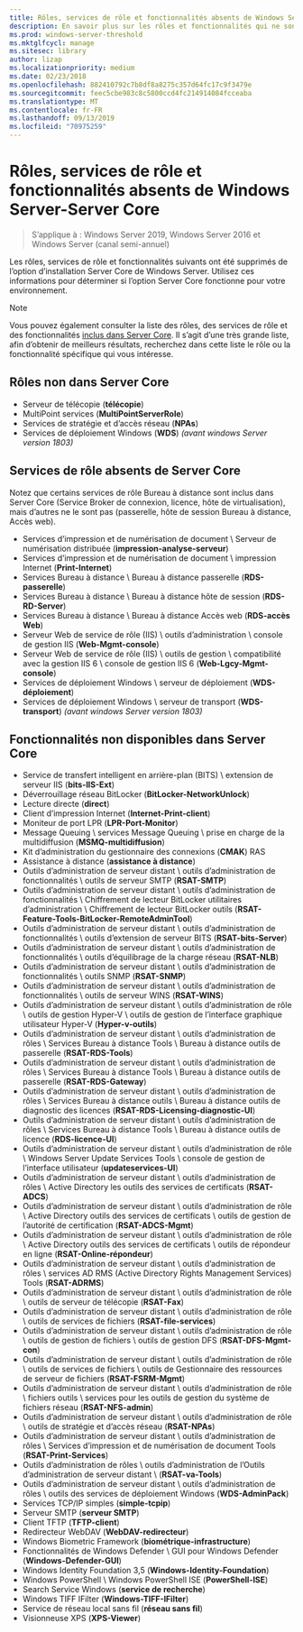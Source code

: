 ```yaml
---
title: Rôles, services de rôle et fonctionnalités absents de Windows Server-Server Core
description: En savoir plus sur les rôles et fonctionnalités qui ne sont pas inclus dans l’option d’installation minimale de Windows Server.
ms.prod: windows-server-threshold
ms.mktglfcycl: manage
ms.sitesec: library
author: lizap
ms.localizationpriority: medium
ms.date: 02/23/2018
ms.openlocfilehash: 882410792c7b8df8a8275c357d64fc17c9f3479e
ms.sourcegitcommit: feec5cbe983c8c5800ccd4fc214914084fcceaba
ms.translationtype: MT
ms.contentlocale: fr-FR
ms.lasthandoff: 09/13/2019
ms.locfileid: "70975259"
---
```

# <a name="roles-role-services-and-features-not-in-windows-server---server-core"></a>Rôles, services de rôle et fonctionnalités absents de Windows Server-Server Core

> S’applique à : Windows Server 2019, Windows Server 2016 et Windows Server (canal semi-annuel)

Les rôles, services de rôle et fonctionnalités suivants ont été supprimés de l’option d’installation Server Core de Windows Server. Utilisez ces informations pour déterminer si l’option Server Core fonctionne pour votre environnement.

> [!NOTE]
> Vous pouvez également consulter la liste des rôles, des services de rôle et des fonctionnalités [inclus dans Server Core](server-core-roles-and-services.md). Il s’agit d’une très grande liste, afin d’obtenir de meilleurs résultats, recherchez dans cette liste le rôle ou la fonctionnalité spécifique qui vous intéresse.

## <a name="roles-not-in-server-core"></a>Rôles non dans Server Core

- Serveur de télécopie (**télécopie**)
- MultiPoint services (**MultiPointServerRole**)
- Services de stratégie et d’accès réseau (**NPAs**)
- Services de déploiement Windows (**WDS**) *(avant windows Server version 1803)*

## <a name="role-services-not-in-server-core"></a>Services de rôle absents de Server Core
Notez que certains services de rôle Bureau à distance sont inclus dans Server Core (Service Broker de connexion, licence, hôte de virtualisation), mais d’autres ne le sont pas (passerelle, hôte de session Bureau à distance, Accès web).

- Services d’impression et de numérisation de document \ Serveur de numérisation distribuée (**impression-analyse-serveur**)
- Services d’impression et de numérisation de document \ impression Internet (**Print-Internet**)
- Services Bureau à distance \ Bureau à distance passerelle (**RDS-passerelle**)
- Services Bureau à distance \ Bureau à distance hôte de session (**RDS-RD-Server**)
- Services Bureau à distance \ Bureau à distance Accès web (**RDS-accès Web**)
- Serveur Web de service de rôle (IIS) \ outils d’administration \ console de gestion IIS (**Web-Mgmt-console**)
- Serveur Web de service de rôle (IIS) \ outils de gestion \ compatibilité avec la gestion IIS 6 \ console de gestion IIS 6 (**Web-Lgcy-Mgmt-console**)
- Services de déploiement Windows \ serveur de déploiement (**WDS-déploiement**)
- Services de déploiement Windows \ serveur de transport (**WDS-transport**) *(avant windows Server version 1803)*

## <a name="features-not-in-server-core"></a>Fonctionnalités non disponibles dans Server Core
- Service de transfert intelligent en arrière-plan (BITS) \ extension de serveur IIS (**bits-IIS-Ext**)
- Déverrouillage réseau BitLocker (**BitLocker-NetworkUnlock**)
- Lecture directe (**direct**)
- Client d’impression Internet (**Internet-Print-client**)
- Moniteur de port LPR (**LPR-Port-Monitor**)
- Message Queuing \ services Message Queuing \ prise en charge de la multidiffusion (**MSMQ-multidiffusion**)
- Kit d’administration du gestionnaire des connexions (**CMAK**) RAS
- Assistance à distance (**assistance à distance**)
- Outils d’administration de serveur distant \ outils d’administration de fonctionnalités \ outils de serveur SMTP (**RSAT-SMTP**)
- Outils d’administration de serveur distant \ outils d’administration de fonctionnalités \ Chiffrement de lecteur BitLocker utilitaires d’administration \ Chiffrement de lecteur BitLocker outils (**RSAT-Feature-Tools-BitLocker-RemoteAdminTool**)
- Outils d’administration de serveur distant \ outils d’administration de fonctionnalités \ outils d’extension de serveur BITS (**RSAT-bits-Server**)
- Outils d’administration de serveur distant \ outils d’administration de fonctionnalités \ outils d’équilibrage de la charge réseau (**RSAT-NLB**)
- Outils d’administration de serveur distant \ outils d’administration de fonctionnalités \ outils SNMP (**RSAT-SNMP**)
- Outils d’administration de serveur distant \ outils d’administration de fonctionnalités \ outils de serveur WINS (**RSAT-WINS**)
- Outils d’administration de serveur distant \ outils d’administration de rôle \ outils de gestion Hyper-V \ outils de gestion de l’interface graphique utilisateur Hyper-V (**Hyper-v-outils**)
- Outils d’administration de serveur distant \ outils d’administration de rôles \ Services Bureau à distance Tools \ Bureau à distance outils de passerelle (**RSAT-RDS-Tools**)
- Outils d’administration de serveur distant \ outils d’administration de rôles \ Services Bureau à distance Tools \ Bureau à distance outils de passerelle (**RSAT-RDS-Gateway**)
- Outils d’administration de serveur distant \ outils d’administration de rôles \ Services Bureau à distance outils \ Bureau à distance outils de diagnostic des licences (**RSAT-RDS-Licensing-diagnostic-UI**)
- Outils d’administration de serveur distant \ outils d’administration de rôles \ Services Bureau à distance Tools \ Bureau à distance outils de licence (**RDS-licence-UI**)
- Outils d’administration de serveur distant \ outils d’administration de rôle \ Windows Server Update Services Tools \ console de gestion de l’interface utilisateur (**updateservices-UI**)
- Outils d’administration de serveur distant \ outils d’administration de rôles \ Active Directory les outils des services de certificats (**RSAT-ADCS**)
- Outils d’administration de serveur distant \ outils d’administration de rôle \ Active Directory outils des services de certificats \ outils de gestion de l’autorité de certification (**RSAT-ADCS-Mgmt**)
- Outils d’administration de serveur distant \ outils d’administration de rôle \ Active Directory outils des services de certificats \ outils de répondeur en ligne (**RSAT-Online-répondeur**)
- Outils d’administration de serveur distant \ outils d’administration de rôles \ services AD RMS (Active Directory Rights Management Services) Tools (**RSAT-ADRMS**)
- Outils d’administration de serveur distant \ outils d’administration de rôle \ outils de serveur de télécopie (**RSAT-Fax**)
- Outils d’administration de serveur distant \ outils d’administration de rôle \ outils de services de fichiers (**RSAT-file-services**)
- Outils d’administration de serveur distant \ outils d’administration de rôle \ outils de gestion de fichiers \ outils de gestion DFS (**RSAT-DFS-Mgmt-con**)
- Outils d’administration de serveur distant \ outils d’administration de rôle \ outils de services de fichiers \ outils de Gestionnaire des ressources de serveur de fichiers (**RSAT-FSRM-Mgmt**)
- Outils d’administration de serveur distant \ outils d’administration de rôle \ fichiers outils \ services pour les outils de gestion du système de fichiers réseau (**RSAT-NFS-admin**)
- Outils d’administration de serveur distant \ outils d’administration de rôle \ outils de stratégie et d’accès réseau (**RSAT-NPAs**)
- Outils d’administration de serveur distant \ outils d’administration de rôles \ Services d’impression et de numérisation de document Tools (**RSAT-Print-Services**)
- Outils d’administration de rôles \ outils d’administration de l’Outils d’administration de serveur distant \ (**RSAT-va-Tools**)
- Outils d’administration de serveur distant \ outils d’administration de rôles \ outils des services de déploiement Windows (**WDS-AdminPack**)
- Services TCP/IP simples (**simple-tcpip**)
- Serveur SMTP (**serveur SMTP**)
- Client TFTP (**TFTP-client**)
- Redirecteur WebDAV (**WebDAV-redirecteur**)
- Windows Biometric Framework (**biométrique-infrastructure**)
- Fonctionnalités de Windows Defender \ GUI pour Windows Defender (**Windows-Defender-GUI**)
- Windows Identity Foundation 3,5 (**Windows-Identity-Foundation**)
- Windows PowerShell \ Windows PowerShell ISE (**PowerShell-ISE**)
- Search Service Windows (**service de recherche**)
- Windows TIFF IFilter (**Windows-TIFF-IFilter**)
- Service de réseau local sans fil (**réseau sans fil**)
- Visionneuse XPS (**XPS-Viewer**)
